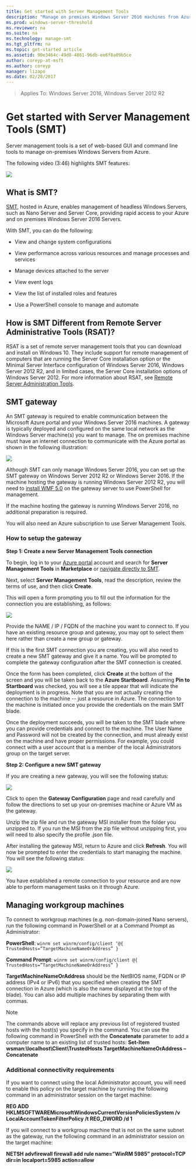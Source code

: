 ```yaml
---
title: Get started with Server Management Tools
description: "Manage on premises Windows Server 2016 machines from Azure"
ms.prod: windows-server-threshold
ms.reviewer: na
ms.suite: na
ms.technology: manage-smt
ms.tgt_pltfrm: na
ms.topic: get-started article
ms.assetid: 90e3464c-49d8-4861-96db-ee6f8a09b5ce
author: coreyp-at-msft
ms.author: coreyp
manager: lizapo
ms.date: 02/28/2017
---
```


>Applies To: Windows Server 2016, Windows Server 2012 R2

# Get started with Server Management Tools (SMT)

Server management tools is a set of web-based GUI and command line tools to manage on-premises Windows Servers from Azure. 

The following video (3:46) highlights SMT features:

<a href="https://channel9.msdn.com/Series/Nano-Server-Team/Remote-Server-Management-Tools-on-Nano-Server"><img src="./media/get-started-with-smt/video.png"></a>

## What is SMT?

[SMT](https://portal.azure.com/#create/Microsoft.RSMTNodes/preview), hosted in Azure, enables management of headless Windows Servers, such as Nano Server and Server Core, providing rapid access to your Azure and on premises Windows Server 2016 Servers.

With SMT, you can do the following:

-   View and change system configurations

-   View performance across various resources and manage processes and services

-   Manage devices attached to the server

-   View event logs

-   View the list of installed roles and features

-   Use a PowerShell console to manage and automate

## How is SMT Different from Remote Server Administrative Tools (RSAT)? 

RSAT is a set of remote server management tools that you can download and install on Windows 10. They include support for remote management of computers that are running the Server Core installation option or the Minimal Server Interface configuration of Windows Server 2016, Windows Server 2012 R2, and in limited cases, the Server Core installation options of Windows Server 2012. For more information about RSAT, see [Remote Server Administration Tools](https://technet.microsoft.com/windows-server-docs/management/remote-server-administration-tools).

## SMT gateway

An SMT gateway is required to enable communication between the Microsoft Azure portal and your Windows Server 2016 machines. A gateway is typically deployed and configured on the same local network as the Windows Server machine(s) you want to manage. The on premises machine must have an internet connection to communicate with the Azure portal as shown in the following illustration:

![](./media/get-started-with-smt/image1.png)

Although SMT can only manage Windows Server 2016, you can set up the SMT gateway on Windows Server 2012 R2 or Windows Server 2016. If the machine hosting the gateway is running Windows Server 2012 R2, you will need to [install WMF 5.0](http://aka.ms/wmf5download) on the gateway server to use PowerShell for management.

If the machine hosting the gateway is running Windows Server 2016, no additional preparation is required.

You will also need an Azure subscription to use Server Management Tools.

### How to setup the gateway

**Step 1: Create a new Server Management Tools connection**

To begin, log in to your [Azure portal](https://portal.azure.com/) account and search for **Server Management Tools** in **Marketplace** or [navigate directly to SMT](https://portal.azure.com/#create/Microsoft.RSMTNodes/preview).

Next, select **Server Management Tools**, read the description, review the terms of use, and then click **Create**.

This will open a form prompting you to fill out the information for the connection you are establishing, as follows:

![](./media/get-started-with-smt/image2.png)

Provide the NAME / IP / FQDN of the machine you want to connect to. If you have an existing resource group and gateway, you may opt to select them here rather than create a new group or gateway.

If this is the first SMT connection you are creating, you will also need to create a new SMT gateway and give it a name. You will be prompted to complete the gateway configuration after the SMT connection is created.

Once the form has been completed, click **Create** at the bottom of the screen and you will be taken back to the **Azure Startboard**. Assuming **Pin to Startboard** was checked, you will see a tile appear that will indicate the deployment is in progress. Note that you are not actually creating the connection to the machine -- just a resource in Azure. The connection to the machine is initiated once you provide the credentials on the main SMT blade.

Once the deployment succeeds, you will be taken to the SMT blade where you can provide credentials and connect to the machine. The User Name and Password will not be created by the connection, and must already exist on the machine and have proper permissions.  For example, you could connect with a user account that is a member of the local Administrators group on the target server.

**Step 2: Configure a new SMT gateway**

If you are creating a new gateway, you will see the following status:

![](./media/get-started-with-smt/image3.png)

Click to open the **Gateway Configuration** page and read carefully and follow the directions to set up your on-premises machine or Azure VM as the gateway.

Unzip the zip file and run the gateway MSI installer from the folder you unzipped to. If you run the MSI from the zip file without unzipping first, you will need to also specify the profile .json file.

After installing the gateway MSI, return to Azure and click **Refresh**. You will now be prompted to enter the credentials to start managing the machine. You will see the following status:

![](./media/get-started-with-smt/image4.png)

You have established a remote connection to your resource and are now able to perform management tasks on it through Azure.

## Managing workgroup machines

To connect to workgroup machines (e.g. non-domain-joined Nano servers), run the following command in PowerShell or at a Command Prompt as Administrator:

**PowerShell**: `winrm set winrm/config/client ‘@{ TrustedHosts=”TargetMachineNameOrAddress” }`

**Command Prompt**: `winrm set winrm/config/client @{ TrustedHosts=”TargetMachineNameOrAddress” }` 



**TargetMachineNameOrAddress** should be the NetBIOS name, FQDN or IP address (IPv4 or IPv6) that you specified when creating the SMT connection in Azure (which is also the name displayed at the top of the blade). You can also add multiple machines by separating them with commas.

> [!NOTE]
> The commands above will replace any previous list of registered trusted hosts with the host(s) you specify in the command. You can use the following command in PowerShell with the **Concatenate** parameter to add a computer name to an existing list of trusted hosts: **Set-Item wsman:\\localhost\\Client\\TrustedHosts TargetMachineNameOrAddress –Concatenate**

### Additional connectivity requirements

If you want to connect using the local Administrator account, you will need to enable this policy on the target machine by running the following command in an administrator session on the target machine:

**REG ADD HKLMSOFTWAREMicrosoftWindowsCurrentVersionPoliciesSystem /v LocalAccountTokenFilterPolicy /t REG\_DWORD /d 1**

If you will connect to a workgroup machine that is not on the same subnet as the gateway, run the following command in an administrator session on the target machine:

**NETSH advfirewall firewall add rule name=”WinRM 5985” protocol=TCP dir=in localport=5985 action=allow**
